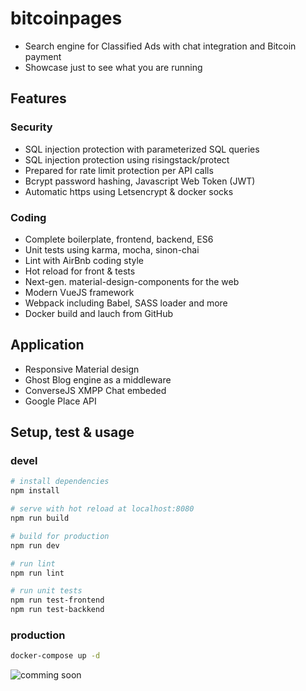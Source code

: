 # bitcoinpages

- Search engine for Classified Ads with chat integration and Bitcoin payment 
- Showcase just to see what you are running

## Features

### Security

- SQL injection protection with parameterized SQL queries
- SQL injection protection using risingstack/protect
- Prepared for rate limit protection per API calls
- Bcrypt password hashing, Javascript Web Token (JWT)
- Automatic https using Letsencrypt & docker socks

### Coding

- Complete boilerplate, frontend, backend, ES6
- Unit tests using karma, mocha, sinon-chai
- Lint with AirBnb coding style
- Hot reload for front & tests 
- Next-gen. material-design-components for the web
- Modern VueJS framework
- Webpack including Babel, SASS loader and more
- Docker build and lauch from GitHub

## Application

- Responsive Material design
- Ghost Blog engine as a middleware
- ConverseJS XMPP Chat embeded
- Google Place API

## Setup, test & usage

### devel

``` bash
# install dependencies
npm install

# serve with hot reload at localhost:8080
npm run build

# build for production
npm run dev

# run lint
npm run lint

# run unit tests
npm run test-frontend
npm run test-backkend
```

### production

``` bash
docker-compose up -d
```
![comming soon](https://www.googleapis.com/download/storage/v1/b/e80ar/o/da806a26-1014-4186-bbbb-c1de3b804cd1?generation=1506866902151101&alt=media)

